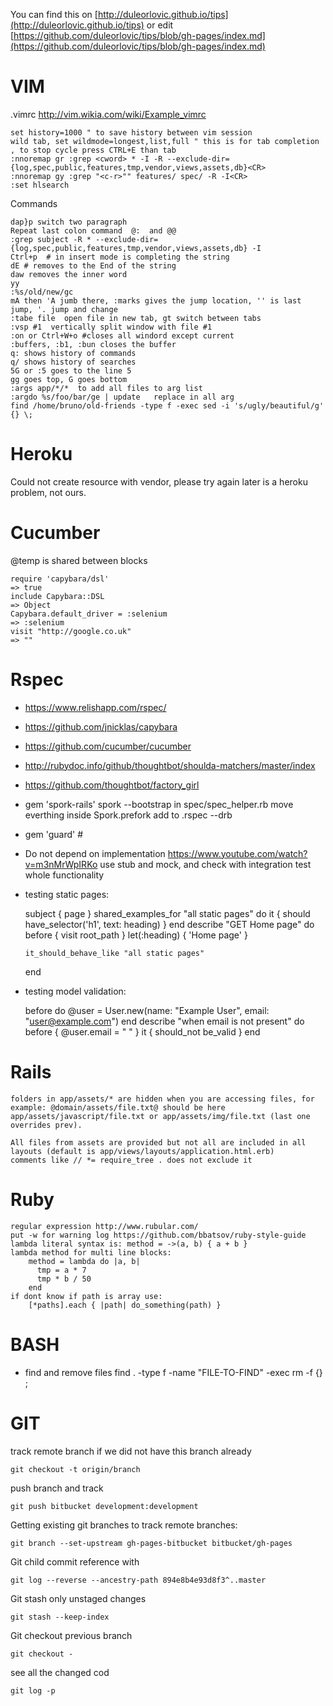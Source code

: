 ---
---
<link href="stylesheets/tips.css" rel="stylesheet"></link>
<link href="http://kevinburke.bitbucket.org/markdowncss/markdown.css" rel="stylesheet"></link>

You can find this on [http://duleorlovic.github.io/tips](http://duleorlovic.github.io/tips) or edit [https://github.com/duleorlovic/tips/blob/gh-pages/index.md](https://github.com/duleorlovic/tips/blob/gh-pages/index.md)


VIM
===

.vimrc http://vim.wikia.com/wiki/Example_vimrc


    set history=1000 " to save history between vim session
    wild tab, set wildmode=longest,list,full " this is for tab completion , to stop cycle press CTRL+E than tab
    :nnoremap gr :grep <cword> * -I -R --exclude-dir={log,spec,public,features,tmp,vendor,views,assets,db}<CR>
    :nnoremap gy :grep "<c-r>"" features/ spec/ -R -I<CR>
    :set hlsearch


Commands

    dap}p switch two paragraph
    Repeat last colon command  @:  and @@
    :grep subject -R * --exclude-dir={log,spec,public,features,tmp,vendor,views,assets,db} -I
    Ctrl+p  # in insert mode is completing the string
    dE # removes to the End of the string
    daw removes the inner word
    yy
    :%s/old/new/gc
    mA then 'A jumb there, :marks gives the jump location, '' is last jump, '. jump and change
    :tabe file  open file in new tab, gt switch between tabs
    :vsp #1  vertically split window with file #1
    :on or Ctrl+W+o #closes all windord except current
    :buffers, :b1, :bun closes the buffer
    q: shows history of commands
    q/ shows history of searches
    5G or :5 goes to the line 5
    gg goes top, G goes bottom
    :args app/*/*  to add all files to arg list
    :argdo %s/foo/bar/ge | update   replace in all arg
    find /home/bruno/old-friends -type f -exec sed -i 's/ugly/beautiful/g' {} \;



Heroku 
===

Could not create resource with vendor, please try again later is a heroku problem, not ours.

Cucumber
===

@temp is shared between blocks

    require 'capybara/dsl'
    => true 
    include Capybara::DSL
    => Object 
    Capybara.default_driver = :selenium
    => :selenium 
    visit "http://google.co.uk"
    => "" 

Rspec
===

* https://www.relishapp.com/rspec/
* https://github.com/jnicklas/capybara
* https://github.com/cucumber/cucumber
* http://rubydoc.info/github/thoughtbot/shoulda-matchers/master/index
* https://github.com/thoughtbot/factory_girl
* gem 'spork-rails' 
    spork --bootstrap 
    in spec/spec_helper.rb move everthing inside Spork.prefork
    add to .rspec --drb

* gem 'guard' #

* Do not depend on implementation https://www.youtube.com/watch?v=m3nMrWpIRKo use stub and mock, and check with integration test whole functionality
* testing static pages: 

    subject { page } 
    shared_examples_for "all static pages" do
      it { should have_selector('h1', text: heading) }
    end
    describe "GET Home page" do
      before { visit root_path }
      let(:heading) { 'Home page' }
  
      it_should_behave_like "all static pages"
    end
    
* testing model validation:
    
    before do
      @user = User.new(name: "Example User", email: "user@example.com")
    end
    describe "when email is not present" do
      before { @user.email = " " }
      it { should_not be_valid }
    end

Rails
===

    folders in app/assets/* are hidden when you are accessing files, for example: @domain/assets/file.txt@ should be here app/assets/javascript/file.txt or app/assets/img/file.txt (last one overrides prev).

    All files from assets are provided but not all are included in all layouts (default is app/views/layouts/application.html.erb)
    comments like // *= require_tree . does not exclude it

Ruby
===

    regular expression http://www.rubular.com/
    put -w for warning log https://github.com/bbatsov/ruby-style-guide
    lambda literal syntax is: method = ->(a, b) { a + b }
    lambda method for multi line blocks:
        method = lambda do |a, b|
          tmp = a * 7
          tmp * b / 50
        end
    if dont know if path is array use: 
        [*paths].each { |path| do_something(path) }

BASH
===

* find and remove files
    find . -type f -name "FILE-TO-FIND" -exec rm -f {} \;

GIT
===

track remote branch if we did not have this branch already

    git checkout -t origin/branch
    
push branch and track

    git push bitbucket development:development
  
Getting existing git branches to track remote branches:  

    git branch --set-upstream gh-pages-bitbucket bitbucket/gh-pages 
    
Git child commit reference with

    git log --reverse --ancestry-path 894e8b4e93d8f3^..master
    
Git stash only unstaged changes

    git stash --keep-index
    
Git checkout previous branch

    git checkout -
  
see all the changed cod

    git log -p
